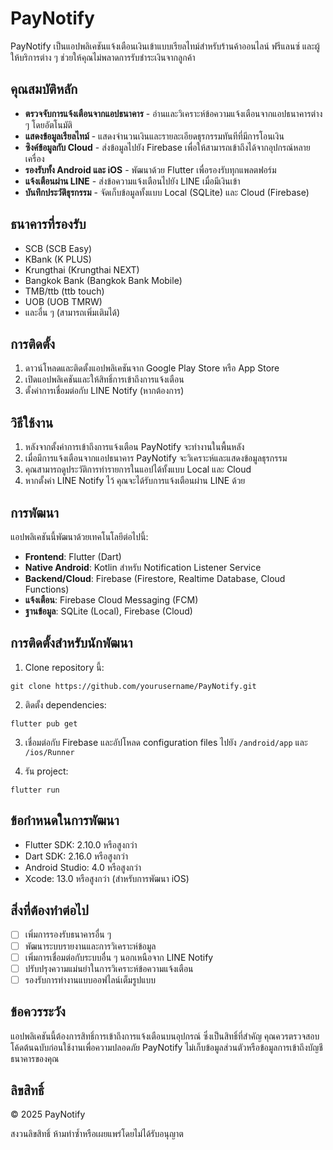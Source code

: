# PayNotify

PayNotify เป็นแอปพลิเคชันแจ้งเตือนเงินเข้าแบบเรียลไทม์สำหรับร้านค้าออนไลน์ ฟรีแลนซ์ และผู้ให้บริการต่าง ๆ ช่วยให้คุณไม่พลาดการรับชำระเงินจากลูกค้า

## คุณสมบัติหลัก

- **ตรวจจับการแจ้งเตือนจากแอปธนาคาร** - อ่านและวิเคราะห์ข้อความแจ้งเตือนจากแอปธนาคารต่าง ๆ โดยอัตโนมัติ
- **แสดงข้อมูลเรียลไทม์** - แสดงจำนวนเงินและรายละเอียดธุรกรรมทันทีที่มีการโอนเงิน
- **ซิงค์ข้อมูลกับ Cloud** - ส่งข้อมูลไปยัง Firebase เพื่อให้สามารถเข้าถึงได้จากอุปกรณ์หลายเครื่อง
- **รองรับทั้ง Android และ iOS** - พัฒนาด้วย Flutter เพื่อรองรับทุกแพลตฟอร์ม
- **แจ้งเตือนผ่าน LINE** - ส่งข้อความแจ้งเตือนไปยัง LINE เมื่อมีเงินเข้า
- **บันทึกประวัติธุรกรรม** - จัดเก็บข้อมูลทั้งแบบ Local (SQLite) และ Cloud (Firebase)

## ธนาคารที่รองรับ

- SCB (SCB Easy)
- KBank (K PLUS)
- Krungthai (Krungthai NEXT)
- Bangkok Bank (Bangkok Bank Mobile)
- TMB/ttb (ttb touch)
- UOB (UOB TMRW)
- และอื่น ๆ (สามารถเพิ่มเติมได้)

## การติดตั้ง

1. ดาวน์โหลดและติดตั้งแอปพลิเคชันจาก Google Play Store หรือ App Store
2. เปิดแอปพลิเคชันและให้สิทธิ์การเข้าถึงการแจ้งเตือน
3. ตั้งค่าการเชื่อมต่อกับ LINE Notify (หากต้องการ)

## วิธีใช้งาน

1. หลังจากตั้งค่าการเข้าถึงการแจ้งเตือน PayNotify จะทำงานในพื้นหลัง
2. เมื่อมีการแจ้งเตือนจากแอปธนาคาร PayNotify จะวิเคราะห์และแสดงข้อมูลธุรกรรม
3. คุณสามารถดูประวัติการทำรายการในแอปได้ทั้งแบบ Local และ Cloud
4. หากตั้งค่า LINE Notify ไว้ คุณจะได้รับการแจ้งเตือนผ่าน LINE ด้วย

## การพัฒนา

แอปพลิเคชันนี้พัฒนาด้วยเทคโนโลยีต่อไปนี้:

- **Frontend**: Flutter (Dart)
- **Native Android**: Kotlin สำหรับ Notification Listener Service
- **Backend/Cloud**: Firebase (Firestore, Realtime Database, Cloud Functions)
- **แจ้งเตือน**: Firebase Cloud Messaging (FCM)
- **ฐานข้อมูล**: SQLite (Local), Firebase (Cloud)

## การติดตั้งสำหรับนักพัฒนา

1. Clone repository นี้:

```
git clone https://github.com/yourusername/PayNotify.git
```

2. ติดตั้ง dependencies:

```
flutter pub get
```

3. เชื่อมต่อกับ Firebase และอัปโหลด configuration files ไปยัง `/android/app` และ `/ios/Runner`

4. รัน project:

```
flutter run
```

## ข้อกำหนดในการพัฒนา

- Flutter SDK: 2.10.0 หรือสูงกว่า
- Dart SDK: 2.16.0 หรือสูงกว่า
- Android Studio: 4.0 หรือสูงกว่า
- Xcode: 13.0 หรือสูงกว่า (สำหรับการพัฒนา iOS)

## สิ่งที่ต้องทำต่อไป

- [ ] เพิ่มการรองรับธนาคารอื่น ๆ
- [ ] พัฒนาระบบรายงานและการวิเคราะห์ข้อมูล
- [ ] เพิ่มการเชื่อมต่อกับระบบอื่น ๆ นอกเหนือจาก LINE Notify
- [ ] ปรับปรุงความแม่นยำในการวิเคราะห์ข้อความแจ้งเตือน
- [ ] รองรับการทำงานแบบออฟไลน์เต็มรูปแบบ

## ข้อควรระวัง

แอปพลิเคชันนี้ต้องการสิทธิ์การเข้าถึงการแจ้งเตือนบนอุปกรณ์ ซึ่งเป็นสิทธิ์ที่สำคัญ คุณควรตรวจสอบโค้ดต้นฉบับก่อนใช้งานเพื่อความปลอดภัย PayNotify ไม่เก็บข้อมูลส่วนตัวหรือข้อมูลการเข้าถึงบัญชีธนาคารของคุณ

## ลิขสิทธิ์

© 2025 PayNotify

สงวนลิขสิทธิ์ ห้ามทำซ้ำหรือเผยแพร่โดยไม่ได้รับอนุญาต
